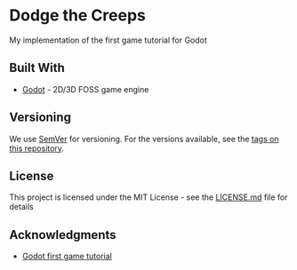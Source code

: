 # Dodge the Creeps

My implementation of the first game tutorial for Godot 

## Built With

* [Godot](https://godotengine.org) - 2D/3D FOSS game engine

## Versioning

We use [SemVer](http://semver.org/) for versioning. For the versions available, see the [tags on this repository](https://github.com/your/project/tags). 

## License

This project is licensed under the MIT License - see the [LICENSE.md](LICENSE.md) file for details

## Acknowledgments

* [Godot first game tutorial](https://docs.godotengine.org/en/3.1/getting_started/step_by_step/your_first_game.html)
